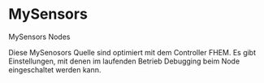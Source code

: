 # MySensors
MySensors Nodes 


Diese MySenosors Quelle sind optimiert mit dem Controller FHEM.
Es gibt Einstellungen, mit denen im laufenden Betrieb Debugging beim Node eingeschaltet werden kann.
